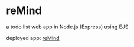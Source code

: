 # reMind
a todo list web app in Node.js (Express) using EJS

deployed app: <a href="https://mighty-scrubland-75759.herokuapp.com/">reMind</a>
